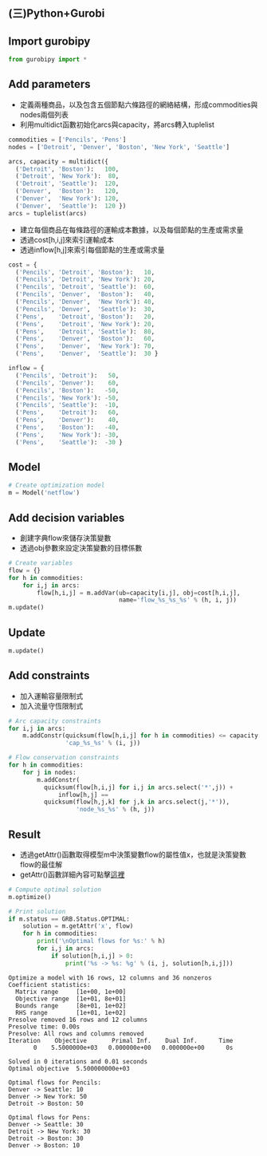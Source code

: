 
## (三)Python+Gurobi

## Import gurobipy


```python
from gurobipy import *
```

## Add parameters

- 定義兩種商品，以及包含五個節點六條路徑的網絡結構，形成commodities與nodes兩個列表
- 利用multidict函數初始化arcs與capacity，將arcs轉入tuplelist





```python
commodities = ['Pencils', 'Pens']
nodes = ['Detroit', 'Denver', 'Boston', 'New York', 'Seattle']

arcs, capacity = multidict({
  ('Detroit', 'Boston'):   100,
  ('Detroit', 'New York'):  80,
  ('Detroit', 'Seattle'):  120,
  ('Denver',  'Boston'):   120,
  ('Denver',  'New York'): 120,
  ('Denver',  'Seattle'):  120 })
arcs = tuplelist(arcs)
```

- 建立每個商品在每條路徑的運輸成本數據，以及每個節點的生產或需求量
- 透過cost[h,i,j]來索引運輸成本
- 透過inflow[h,j]來索引每個節點的生產或需求量


```python
cost = {
  ('Pencils', 'Detroit', 'Boston'):   10,
  ('Pencils', 'Detroit', 'New York'): 20,
  ('Pencils', 'Detroit', 'Seattle'):  60,
  ('Pencils', 'Denver',  'Boston'):   40,
  ('Pencils', 'Denver',  'New York'): 40,
  ('Pencils', 'Denver',  'Seattle'):  30,
  ('Pens',    'Detroit', 'Boston'):   20,
  ('Pens',    'Detroit', 'New York'): 20,
  ('Pens',    'Detroit', 'Seattle'):  80,
  ('Pens',    'Denver',  'Boston'):   60,
  ('Pens',    'Denver',  'New York'): 70,
  ('Pens',    'Denver',  'Seattle'):  30 }

inflow = {
  ('Pencils', 'Detroit'):   50,
  ('Pencils', 'Denver'):    60,
  ('Pencils', 'Boston'):   -50,
  ('Pencils', 'New York'): -50,
  ('Pencils', 'Seattle'):  -10,
  ('Pens',    'Detroit'):   60,
  ('Pens',    'Denver'):    40,
  ('Pens',    'Boston'):   -40,
  ('Pens',    'New York'): -30,
  ('Pens',    'Seattle'):  -30 }
```

## Model


```python
# Create optimization model
m = Model('netflow')
```

## Add decision variables

- 創建字典flow來儲存決策變數
- 透過obj參數來設定決策變數的目標係數


```python
# Create variables
flow = {}
for h in commodities:
    for i,j in arcs:
        flow[h,i,j] = m.addVar(ub=capacity[i,j], obj=cost[h,i,j],
                               name='flow_%s_%s_%s' % (h, i, j))
m.update()
```

## Update


```python
m.update()
```

## Add constraints

- 加入運輸容量限制式
- 加入流量守恆限制式


```python
# Arc capacity constraints
for i,j in arcs:
    m.addConstr(quicksum(flow[h,i,j] for h in commodities) <= capacity[i,j],
                'cap_%s_%s' % (i, j))

# Flow conservation constraints
for h in commodities:
    for j in nodes:
        m.addConstr(
          quicksum(flow[h,i,j] for i,j in arcs.select('*',j)) +
              inflow[h,j] ==
          quicksum(flow[h,j,k] for j,k in arcs.select(j,'*')),
                   'node_%s_%s' % (h, j))
```

## Result

- 透過getAttr()函數取得模型m中決策變數flow的屬性值x，也就是決策變數flow的最佳解
- getAttr()函數詳細內容可點擊[這裡](https://www.gurobi.com/documentation/7.0/refman/py_model_getattr.html)


```python
# Compute optimal solution
m.optimize()

# Print solution
if m.status == GRB.Status.OPTIMAL:
    solution = m.getAttr('x', flow)
    for h in commodities:
        print('\nOptimal flows for %s:' % h)
        for i,j in arcs:
            if solution[h,i,j] > 0:
                print('%s -> %s: %g' % (i, j, solution[h,i,j]))

```

    Optimize a model with 16 rows, 12 columns and 36 nonzeros
    Coefficient statistics:
      Matrix range     [1e+00, 1e+00]
      Objective range  [1e+01, 8e+01]
      Bounds range     [8e+01, 1e+02]
      RHS range        [1e+01, 1e+02]
    Presolve removed 16 rows and 12 columns
    Presolve time: 0.00s
    Presolve: All rows and columns removed
    Iteration    Objective       Primal Inf.    Dual Inf.      Time
           0    5.5000000e+03   0.000000e+00   0.000000e+00      0s
    
    Solved in 0 iterations and 0.01 seconds
    Optimal objective  5.500000000e+03
    
    Optimal flows for Pencils:
    Denver -> Seattle: 10
    Denver -> New York: 50
    Detroit -> Boston: 50
    
    Optimal flows for Pens:
    Denver -> Seattle: 30
    Detroit -> New York: 30
    Detroit -> Boston: 30
    Denver -> Boston: 10
    


```python

```
